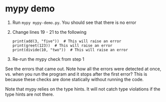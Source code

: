 
# mypy demo

1. Run `mypy mypy-demo.py`. You should see that there is no error
2. Change lines 19 - 21 to the following

    ```
    print(add(3, "five"))  # This will raise an error
    print(greet(123))  # This will raise an error
    print(divide(10, "two"))  # This will raise an error
    ```

3. Re-run the mypy check from step 1

See the errors that came out. Note how all the errors were detected at once, vs. when you run the program and it stops after the first error? This is because these checks are done statically without running the code. 

Note that mypy relies on the type hints. It will not catch type violations if the type hints are not there.